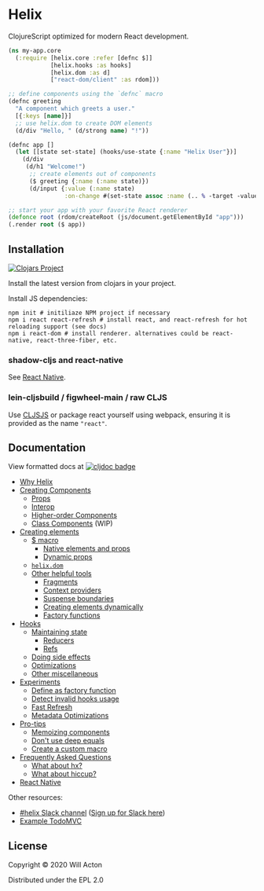 # Helix

ClojureScript optimized for modern React development.


```clojure
(ns my-app.core
  (:require [helix.core :refer [defnc $]]
            [helix.hooks :as hooks]
            [helix.dom :as d]
            ["react-dom/client" :as rdom]))

;; define components using the `defnc` macro
(defnc greeting
  "A component which greets a user."
  [{:keys [name]}]
  ;; use helix.dom to create DOM elements
  (d/div "Hello, " (d/strong name) "!"))

(defnc app []
  (let [[state set-state] (hooks/use-state {:name "Helix User"})]
    (d/div
     (d/h1 "Welcome!")
      ;; create elements out of components
      ($ greeting {:name (:name state)})
      (d/input {:value (:name state)
                :on-change #(set-state assoc :name (.. % -target -value))}))))

;; start your app with your favorite React renderer
(defonce root (rdom/createRoot (js/document.getElementById "app")))
(.render root ($ app))
```

## Installation

[![Clojars Project](https://img.shields.io/clojars/v/lilactown/helix.svg)](https://clojars.org/lilactown/helix)

Install the latest version from clojars in your project.

Install JS dependencies:

```
npm init # initiliaze NPM project if necessary
npm i react react-refresh # install react, and react-refresh for hot reloading support (see docs)
npm i react-dom # install renderer. alternatives could be react-native, react-three-fiber, etc.
```

### shadow-cljs and react-native

See [React Native](./docs/react-native.md).

### lein-cljsbuild / figwheel-main / raw CLJS

Use [CLJSJS](https://github.com/cljsjs/packages/tree/master/react) or package
react yourself using webpack, ensuring it is provided as the name `"react"`.

## Documentation

View formatted docs at [![cljdoc badge](https://cljdoc.org/badge/lilactown/helix)](https://cljdoc.org/d/lilactown/helix/CURRENT)

- [Why Helix](./docs/motivation.md)
- [Creating Components](./docs/creating-components.md)
  - [Props](./docs/creating-components.md#props)
  - [Interop](./docs/creating-components.md#interop)
  - [Higher-order Components](./docs/creating-components.md#higher-order-components)
  - [Class Components](./docs/creating-components.md#class-components) (WIP)
- [Creating elements](./docs/creating-elements.md)
  - [$ macro](./docs/creating-elements.md#-macro)
    - [Native elements and props](./docs/creating-elements.md#native-elements-and-props)
    - [Dynamic props](./docs/creating-elements.md#dynamic-props)
  - [`helix.dom`](./docs/creating-elements.md#helixdom)
  - [Other helpful tools](./docs/creating-elements.md#other-helpful-tools)
    - [Fragments](./docs/creating-elements.md#fragments)
    - [Context providers](./docs/creating-elements.md#context-providers)
    - [Suspense boundaries](./docs/creating-elements.md#suspense-boundaries)
    - [Creating elements dynamically](./docs/creating-elements.md#creating-elements-dynamically)
    - [Factory functions](./docs/creating-elements.md#factory-functions)
- [Hooks](./docs/hooks.md)
  - [Maintaining state](./docs/hooks.md#maintaining-state)
    - [Reducers](./docs/hooks.md#reducers)
    - [Refs](./docs/hooks.md#refs)
  - [Doing side effects](./docs/hooks.md#doing-side-effects)
  - [Optimizations](./docs/hooks.md#optimizations)
  - [Other miscellaneous](./docs/hooks.md#other-miscellaneous)
- [Experiments](./docs/experiments.md)
  - [Define as factory function](./docs/experiments.md#define-as-factory-function)
  - [Detect invalid hooks usage](./docs/experiments.md#detect-invalid-hooks-usage)
  - [Fast Refresh](./docs/experiments.md#fast-refresh)
  - [Metadata Optimizations](./docs/experiments.md#metadata-optimizations)
- [Pro-tips](./docs/pro-tips.md)
  - [Memoizing components](./docs/pro-tips.md#memoizing-components)
  - [Don't use deep equals](./docs/pro-tips.md#dont-use-deep-equals)
  - [Create a custom macro](./docs/pro-tips.md#create-a-custom-macro)
- [Frequently Asked Questions](./docs/faq.md)
  - [What about hx?](./docs/faq.md#what-about-hx)
  - [What about hiccup?](./docs/faq.md#what-about-hiccup)
- [React Native](./docs/react-native.md)


Other resources:

- [#helix Slack channel](https://clojurians.slack.com/archives/CRRJBCX7S) ([Sign up for Slack here](http://clojurians.net))
- [Example TodoMVC](https://github.com/Lokeh/helix-todo-mvc)


## License

Copyright © 2020 Will Acton

Distributed under the EPL 2.0
